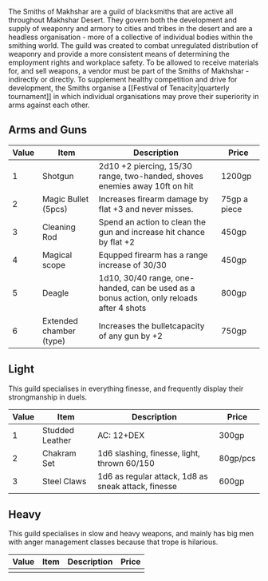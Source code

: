 The Smiths of Makhshar are a guild of blacksmiths that are active all throughout Makhshar Desert. They govern both the development and supply of weaponry and armory to cities and tribes in the desert and are a headless organisation - more of a collective of individual bodies within the smithing world.
The guild was created to combat unregulated distribution of weaponry and provide a more consistent means of determining the employment rights and workplace safety. To be allowed to receive materials for, and sell weapons, a vendor must be part of the Smiths of Makhshar - indirectly or directly. To supplement healthy competition and drive for development, the Smiths organise a [[Festival of Tenacity|quarterly tournament]] in which individual organisations may prove their superiority in arms against each other.
 
## Arms and Guns

| Value | Item                    | Description                                                                              | Price        |
| ----- | ----------------------- | ---------------------------------------------------------------------------------------- | ------------ |
| 1     | Shotgun                 | 2d10 +2 piercing, 15/30 range, two-handed, shoves enemies away 10ft on hit               | 1200gp       |
| 2     | Magic Bullet (5pcs)     | Increases firearm damage by flat +3 and never misses.                                    | 75gp a piece |
| 3     | Cleaning Rod            | Spend an action to clean the gun and increase hit chance by flat +2                      | 450gp        |
| 4     | Magical scope           | Equpped firearm has a range increase of 30/30                                            | 450gp        |
| 5     | Deagle                  | 1d10, 30/40 range, one-handed, can be used as a bonus action, only reloads after 4 shots | 800gp        |
| 6     | Extended chamber (type) | Increases the bulletcapacity of any gun by +2                                            | 750gp        |

## Light
This guild specialises in everything finesse, and frequently display their strongmanship in duels.

| Value | Item            | Description                                         | Price    |
| ----- | --------------- | --------------------------------------------------- | -------- |
| 1     | Studded Leather | AC: 12+DEX                                          | 300gp    |
| 2     | Chakram Set     | 1d6 slashing, finesse, light, thrown 60/150         | 80gp/pcs |
| 3     | Steel Claws     | 1d6 as regular attack, 1d8 as sneak attack, finesse | 600gp    |

## Heavy
This guild specialises in slow and heavy weapons, and mainly has big men with anger management classes because that trope is hilarious.

| Value | Item | Description | Price |
| ----- | ---- | ----------- | ----- |
|       |      |             |       |
